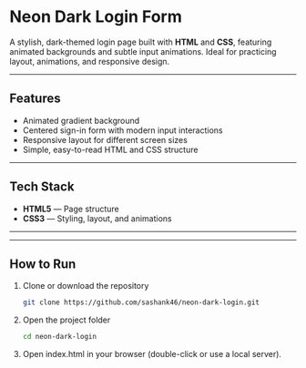 # Neon Dark Login Form

A stylish, dark-themed login page built with **HTML** and **CSS**, featuring animated backgrounds and subtle input animations. Ideal for practicing layout, animations, and responsive design.

---

## Features

- Animated gradient background
- Centered sign-in form with modern input interactions
- Responsive layout for different screen sizes
- Simple, easy-to-read HTML and CSS structure

---

## Tech Stack

- **HTML5** — Page structure  
- **CSS3** — Styling, layout, and animations  

---


---

## How to Run

1. Clone or download the repository
   ```bash
   git clone https://github.com/sashank46/neon-dark-login.git

2. Open the project folder
   ```bash
   cd neon-dark-login
   ```
3. Open index.html in your browser (double-click or use a local server).
   ```
   



